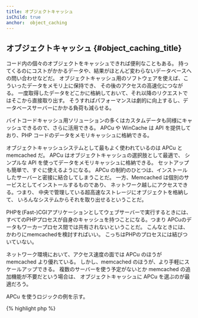 ```yaml
---
title: オブジェクトキャッシュ
isChild: true
anchor:  object_caching
---
```


## オブジェクトキャッシュ {#object_caching_title}

コード内の個々のオブジェクトをキャッシュできれば便利なこともある。
持ってくるのにコストがかかるデータや、結果がほとんど変わらないデータベースへの問い合わせなどだ。
オブジェクトキャッシュ用のソフトウェアを使えば、こういったデータをメモリ上に保持でき、
その後のアクセスの高速化につながる。
一度取得したデータをどこかに格納しておいて、それ以降のリクエストではそこから直接取り出す。
そうすればパフォーマンスは劇的に向上するし、データベースサーバーにかかる負荷も減らせる。

バイトコードキャッシュ用ソリューションの多くはカスタムデータも同様にキャッシュできるので、さらに活用できる。
APCu や WinCache は API を提供しており、PHP コードのデータをメモリキャッシュに格納できる。

オブジェクトキャッシュシステムとして最もよく使われているのは APCu と memcached だ。
APCu はオブジェクトキャッシュの選択肢として最適で、
シンプルな API を使ってデータをメモリキャッシュに格納できる。
セットアップも簡単で、すぐに使えるようになる。
APCu の制約のひとつは、インストールしたサーバーと密接に結合してしまうことだ。
一方、Memcached は個別のサービスとしてインストールするものであり、
ネットワーク越しにアクセスできる。つまり、
中央で管理している超高速なストレージにオブジェクトを格納して、
いろんなシステムからそれを取り出せるということだ。

PHPを(Fast-)CGIアプリケーションとしてウェブサーバーで実行するときには、
すべてのPHPプロセスが自身のキャッシュを持つことになる。つまり
APCuのデータもワーカープロセス間では共有されないということだ。
こんなときには、かわりにmemcachedを検討すればいい。
こっちはPHPのプロセスには結びついていない。

ネットワーク環境において、アクセス速度の面では APCu のほうが memcached より優れている。
しかし、memcached のほうが、より手軽にスケールアップできる。
複数のサーバーを使う予定がないとか memcached の追加機能が不要だという場合は、
オブジェクトキャッシュに APCu を選ぶのが最適だろう。

APCu を使うロジックの例を示す。

{% highlight php %}
<?php
// 'expensive_data' がキャッシュに保存されているかどうかを調べる
$data = apc_fetch('expensive_data');
if ($data === false) {
    // データがキャッシュにないときは、コストのかかる操作をして取得する。
    // そして、その結果を保存してあとで使えるようにする。
    apc_add('expensive_data', $data = get_expensive_data());
}

print_r($data);
{% endhighlight %}

PHP 5.5 より前のバージョンでは、APC がオブジェクトキャッシュとバイトコードキャッシュの両方の機能を提供していた。
APCu は、APC のオブジェクトキャッシュ機能を PHP 5.5 以降で使えるようにするものだ。
というのも、PHP 5.5 以降ではバイトコードキャッシュ（OPcache）の機能が標準で組み込まれるようになったからだ。

### オブジェクトキャッシュシステムについての参考資料

* [APCu](https://github.com/krakjoe/apcu)
* [APC 関数](https://secure.php.net/ref.apc)
* [Memcached](https://memcached.org/)
* [Redis](https://redis.io/)
* [WinCache 関数](https://secure.php.net/ref.wincache)

